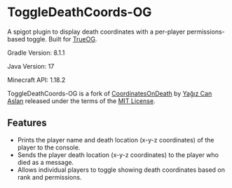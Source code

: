 # ToggleDeathCoords-OG

A spigot plugin to display death coordinates with a per-player permissions-based toggle. Built for [TrueOG](https://true-og.net/).

Gradle Version: 8.1.1

Java Version: 17

Minecraft API: 1.18.2

ToggleDeathCoords-OG is a fork of [CoordinatesOnDeath](https://github.com/can-aslan/CoordinatesOnDeath) by [Yağız Can Aslan](https://github.com/can-aslan) released under the terms of the [MIT License](https://github.com/NotAlexNoyle/ToggleDeathCoordinates-OG/blob/master/LICENSE.md).

## Features
- Prints the player name and death location (x-y-z coordinates) of the player to the console.
- Sends the player death location (x-y-z coordinates) to the player who died as a message.
- Allows individual players to toggle showing death coordinates based on rank and permissions.

